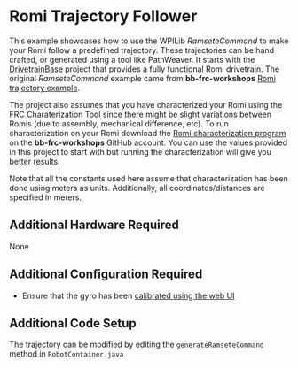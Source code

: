 # Romi Trajectory Follower
This example showcases how to use the WPILib *RamseteCommand* to make your Romi follow a predefined trajectory. These trajectories can be hand crafted, or generated using a tool like PathWeaver. It starts with the [DrivetrainBase](https://github.com/mjwhite8119/romi-examples/tree/main/DrivetrainBase) project that provides a fully functional Romi drivetrain.  The original *RamseteCommand* example came from **bb-frc-workshops** [Romi trajectory example](https://github.com/bb-frc-workshops/romi-examples/tree/main/romi-trajectory-ramsete).


The project also assumes that you have characterized your Romi using the FRC Charaterization Tool since there might be slight variations between Romis (due to assembly, mechanical difference, etc).   To run characterization on your Romi download the [Romi characterization program](https://github.com/bb-frc-workshops/romi-examples/tree/main/romi-characterization) on the **bb-frc-workshops** GitHub account.  You can use the values provided in this project to start with but running the characterization will give you better results. 

Note that all the constants used here assume that characterization has been done using meters as units. Additionally, all coordinates/distances are specified in meters.

## Additional Hardware Required
None

## Additional Configuration Required
- Ensure that the gyro has been [calibrated using the web UI](https://docs.wpilib.org/en/stable/docs/romi-robot/web-ui.html#imu-calibration)


## Additional Code Setup
The trajectory can be modified by editing the `generateRamseteCommand` method in `RobotContainer.java`